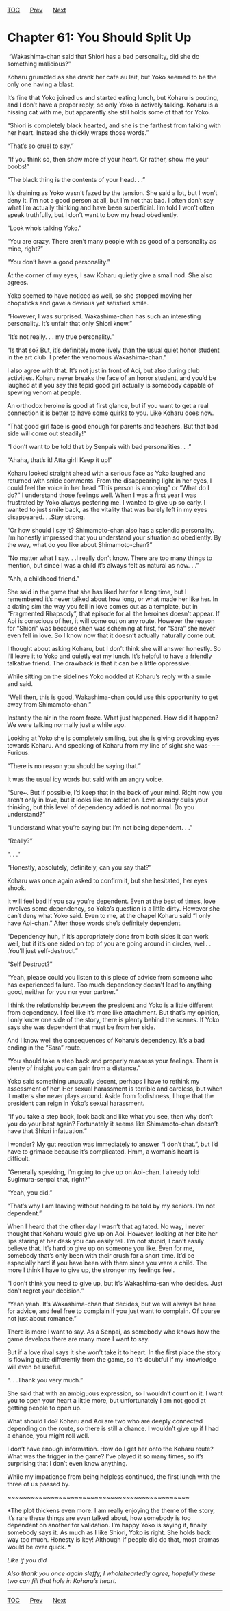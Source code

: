 [TOC](../readme.md)&nbsp;&nbsp;&nbsp;&nbsp;&nbsp;&nbsp;[Prev](0008_Chapter.md)&nbsp;&nbsp;&nbsp;&nbsp;&nbsp;&nbsp;[Next](0010_Chapter.md)



# Chapter 61: You Should Split Up

 “Wakashima-chan said that Shiori has a bad personality, did she do
something malicious?”

Koharu grumbled as she drank her cafe au lait, but Yoko seemed to be the
only one having a blast.

It’s fine that Yoko joined us and started eating lunch, but Koharu is
pouting, and I don’t have a proper reply, so only Yoko is actively
talking. Koharu is a hissing cat with me, but apparently she still holds
some of that for Yoko.

“Shiori is completely black hearted, and she is the farthest from
talking with her heart. Instead she thickly wraps those words.”

“That’s so cruel to say.”

“If you think so, then show more of your heart. Or rather, show me your
boobs!”

“The black thing is the contents of your head. . .”

It’s draining as Yoko wasn’t fazed by the tension. She said a lot, but I
won’t deny it. I’m not a good person at all, but I’m not that bad. I
often don’t say what I’m actually thinking and have been superficial.
I’m told I won’t often speak truthfully, but I don’t want to bow my head
obediently.

“Look who’s talking Yoko.”

“You are crazy. There aren’t many people with as good of a personality
as mine, right?”

“You don’t have a good personality.”

At the corner of my eyes, I saw Koharu quietly give a small nod. She
also agrees.

Yoko seemed to have noticed as well, so she stopped moving her
chopsticks and gave a devious yet satisfied smile.

“However, I was surprised. Wakashima-chan has such an interesting
personality. It’s unfair that only Shiori knew.”

“It’s not really. . . my true personality.”

“Is that so? But, it’s definitely more lively than the usual quiet honor
student in the art club. I prefer the venomous Wakashima-chan.”

I also agree with that. It’s not just in front of Aoi, but also during
club activities. Koharu never breaks the face of an honor student, and
you’d be laughed at if you say this tepid good girl actually is somebody
capable of spewing venom at people.

An orthodox heroine is good at first glance, but if you want to get a
real connection it is better to have some quirks to you. Like Koharu
does now.

“That good girl face is good enough for parents and teachers. But that
bad side will come out steadily!”

“I don’t want to be told that by Senpais with bad personalities. . .”

“Ahaha, that’s it! Atta girl! Keep it up!”

Koharu looked straight ahead with a serious face as Yoko laughed and
returned with snide comments. From the disappearing light in her eyes, I
could feel the voice in her head “This person is annoying” or “What do I
do?” I understand those feelings well. When I was a first year I was
frustrated by Yoko always pestering me. I wanted to give up so early. I
wanted to just smile back, as the vitality that was barely left in my
eyes disappeared. . .Stay strong.

“Or how should I say it? Shimamoto-chan also has a splendid personality.
I’m honestly impressed that you understand your situation so obediently.
By the way, what do you like about Shimamoto-chan?”

“No matter what I say. . .I really don’t know. There are too many things
to mention, but since I was a child it’s always felt as natural as now.
. .”

“Ahh, a childhood friend.”

She said in the game that she has liked her for a long time, but I
remembered it’s never talked about how long, or what made her like her.
In a dating sim the way you fell in love comes out as a template, but in
“Fragmented Rhapsody”, that episode for all the heroines doesn’t appear.
If Aoi is conscious of her, it will come out on any route. However the
reason for “Shiori” was because shen was scheming at first, for “Sara”
she never even fell in love. So I know now that it doesn’t actually
naturally come out.

I thought about asking Koharu, but I don’t think she will answer
honestly. So I’ll leave it to Yoko and quietly eat my lunch. It’s
helpful to have a friendly talkative friend. The drawback is that it can
be a little oppressive.

While sitting on the sidelines Yoko nodded at Koharu’s reply with a
smile and said.

“Well then, this is good, Wakashima-chan could use this opportunity to
get away from Shimamoto-chan.”

Instantly the air in the room froze. What just happened. How did it
happen? We were talking normally just a while ago.

Looking at Yoko she is completely smiling, but she is giving provoking
eyes towards Koharu. And speaking of Koharu from my line of sight she
was- – – Furious.

“There is no reason you should be saying that.”

It was the usual icy words but said with an angry voice.

“Sure~. But if possible, I’d keep that in the back of your mind. Right
now you aren’t only in love, but it looks like an addiction. Love
already dulls your thinking, but this level of dependency added is not
normal. Do you understand?”

“I understand what you’re saying but I’m not being dependent. . .”

“Really?”

“. . .”

“Honestly, absolutely, definitely, can you say that?”

Koharu was once again asked to confirm it, but she hesitated, her eyes
shook.

It will feel bad If you say you’re dependent. Even at the best of times,
love involves some dependency, so Yoko’s question is a little dirty.
However she can’t deny what Yoko said. Even to me, at the chapel Koharu
said “I only have Aoi-chan.” After those words she’s definitely
dependent. 

“Dependency huh, if it’s appropriately done from both sides it can work
well, but if it’s one sided on top of you are going around in circles,
well. . .You’ll just self-destruct.”

“Self Destruct?”

“Yeah, please could you listen to this piece of advice from someone who
has experienced failure. Too much dependency doesn’t lead to anything
good, neither for you nor your partner.”

I think the relationship between the president and Yoko is a little
different from dependency. I feel like it’s more like attachment. But
that’s my opinion, I only know one side of the story, there is plenty
behind the scenes. If Yoko says she was dependent that must be from her
side.

And I know well the consequences of Koharu’s dependency. It’s a bad
ending in the “Sara” route.

“You should take a step back and properly reassess your feelings. There
is plenty of insight you can gain from a distance.”

Yoko said something unusually decent, perhaps I have to rethink my
assessment of her. Her sexual harassment is terrible and careless, but
when it matters she never plays around. Aside from foolishness, I hope
that the president can reign in Yoko’s sexual harassment.

“If you take a step back, look back and like what you see, then why
don’t you do your best again? Fortunately it seems like Shimamoto-chan
doesn’t have that Shiori infatuation.”

I wonder? My gut reaction was immediately to answer “I don’t that.”, but
I’d have to grimace because it’s complicated. Hmm, a woman’s heart is
difficult.

“Generally speaking, I’m going to give up on Aoi-chan. I already told
Sugimura-senpai that, right?”

“Yeah, you did.”

“That’s why I am leaving without needing to be told by my seniors. I’m
not dependent.”

When I heard that the other day I wasn’t that agitated. No way, I never
thought that Koharu would give up on Aoi. However, looking at her bite
her lips staring at her desk you can easily tell. I’m not stupid, I
can’t easily believe that. It’s hard to give up on someone you like.
Even for me, somebody that’s only been with their crush for a short
time. It’d be especially hard if you have been with them since you were
a child. The more I think I have to give up, the stronger my feelings
feel.

“I don’t think you need to give up, but it’s Wakashima-san who decides.
Just don’t regret your decision.”

“Yeah yeah. It’s Wakashima-chan that decides, but we will always be here
for advice, and feel free to complain if you just want to complain. Of
course not just about romance.”

There is more I want to say. As a Senpai, as somebody who knows how the
game develops there are many more I want to say.

But if a love rival says it she won’t take it to heart. In the first
place the story is flowing quite differently from the game, so it’s
doubtful if my knowledge will even be useful.

“. . .Thank you very much.”

She said that with an ambiguous expression, so I wouldn’t count on it. I
want you to open your heart a little more, but unfortunately I am not
good at getting people to open up. 

What should I do? Koharu and Aoi are two who are deeply connected
depending on the route, so there is still a chance. I wouldn’t give up
if I had a chance, you might roll well.

I don’t have enough information. How do I get her onto the Koharu route?
What was the trigger in the game? I’ve played it so many times, so it’s
surprising that I don’t even know anything. 

While my impatience from being helpless continued, the first lunch with
the three of us passed by.

\~\~\~\~\~\~\~\~\~\~\~\~\~\~\~\~\~\~\~\~\~\~\~\~\~\~\~\~\~\~\~\~\~\~\~\~\~\~\~\~\~\~\~\~\~~

*The plot thickens even more. I am really enjoying the theme of the
story, it’s rare these things are even talked about, how somebody is too
dependent on another for validation. I’m happy Yoko is saying it,
finally somebody says it. As much as I like Shiori, Yoko is right. She
holds back way too much. Honesty is key! Although if people did do that,
most dramas would be over quick. *

*Like if you did*

*Also thank you once again sleffy, I wholeheartedly agree, hopefully
these two can fill that hole in Koharu’s heart.*


---
[TOC](../readme.md)&nbsp;&nbsp;&nbsp;&nbsp;&nbsp;&nbsp;[Prev](0008_Chapter.md)&nbsp;&nbsp;&nbsp;&nbsp;&nbsp;&nbsp;[Next](0010_Chapter.md)

